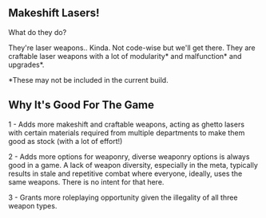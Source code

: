 ## Makeshift Lasers!
What do they do?

They're laser weapons.. Kinda. Not code-wise but we'll get there. They are craftable laser weapons with a lot of modularity* and malfunction* and upgrades*.

*These may not be included in the current build.

## Why It's Good For The Game
1 - Adds more makeshift and craftable weapons, acting as ghetto lasers with certain materials required from multiple departments to make them good as stock (with a lot of effort!)

2 - Adds more options for weaponry, diverse weaponry options is always good in a game. A lack of weapon diversity, especially in the meta, typically results in stale and repetitive combat where everyone, ideally, uses the same weapons. There is no intent for that here.

3 - Grants more roleplaying opportunity given the illegality of all three weapon types.
